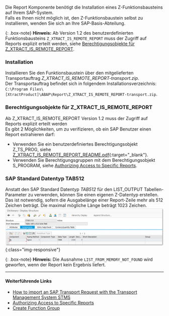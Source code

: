 Die Report Komponente benötigt die Installation eines Z-Funktionsbausteins auf Ihrem SAP-System.<br>
Falls es Ihnen nicht möglich ist, den Z-Funktionsbaustein selbst zu installieren, wenden Sie sich an Ihre SAP-Basis-Abteilung. 

{: .box-note}
**Hinweis:** Ab Version 1.2 des benutzerdefinierten Funktionsbausteins `Z_XTRACT_IS_REMOTE_REPORT` muss der Zugriff auf Reports explizit erteilt werden, siehe [Berechtigungsobjekte für Z_XTRACT_IS_REMOTE_REPORT](#berechtigungsobjekte-für-z_xtract_is_remote_report).


### Installation
Installieren Sie den Funktionsbaustein über den mitgelieferten Transportauftrag *Z_XTRACT_IS_REMOTE_REPORT-transport.zip*. <br> 
Der Transportauftrag befindet sich in folgendem Installationsverzeichnis: `C:\Program Files\[XtractProduct]\ABAP\Report\Z_XTRACT_IS_REMOTE_REPORT-transport.zip`.

### Berechtigungsobjekte für Z_XTRACT_IS_REMOTE_REPORT

Ab Z_XTRACT_IS_REMOTE_REPORT Version 1.2 muss der Zugriff auf Reports explizit erteilt werden<br>
Es gibt 2 Möglichkeiten, um zu verifizieren, ob ein SAP Benutzer einen Report extrahieren darf:
- Verwenden Sie ein benutzerdefiniertes Berechtigungsobjekt Z_TS_PROG, siehe [Z_XTRACT_IS_REMOTE_REPORT_README.pdf](/docs/sap-customizing/Z_XTRACT_IS_REMOTE_REPORT.pdf){:target="_blank"}. 
- Verwenden Sie Berechtigungsgruppen mit dem Berechtigungsobjekt S_PROGRAM, siehe [Authorizing Access to Specific Reports](https://kb.theobald-software.com/sap/authorizing-access-to-specific-reports).

### SAP Standard Datentyp TAB512

Anstatt den SAP Standard Datentyp *TAB512* für den LIST_OUTPUT Tabellen-Parameter zu verwenden, können Sie einen eigenen Z-Datentyp erstellen. <br> 
Das ist notwendig, sofern die Ausgabelänge einer Report-Zeile mehr als 512 Zeichen beträgt. Die maximal mögliche Länge beträgt 1023 Zeichen.
![SAPCust-Report-ListOutput](/img/content/report_list_output_ztag1024png.png){:class="img-responsive"}

{: .box-note}
**Hinweis:** Die Ausnahme `LIST_FROM_MEMORY_NOT_FOUND` wird geworfen, wenn der Report kein Ergebnis liefert.

***********
#### Weiterführende Links
- [How to import an SAP Transport Request with the Transport Management System STMS](https://kb.theobald-software.com/sap/how-to-import-an-sap-transport-request-with-the-transport-management-system-stms)
- [Authorizing Access to Specific Reports](https://kb.theobald-software.com/sap/authorizing-access-to-specific-reports)
- [Create Function Group](https://help.sap.com/saphelp_ewm94/helpdata/de/d1/801ef5454211d189710000e8322d00/content.htm?no_cache=true)

